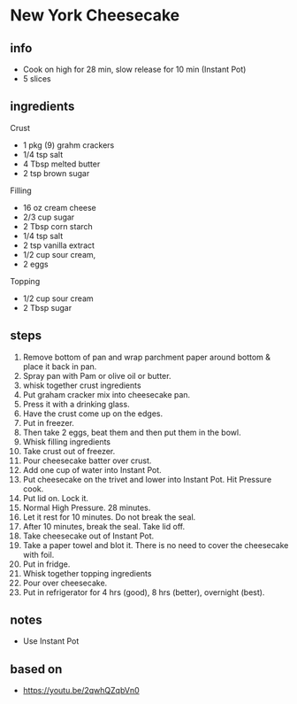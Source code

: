 # New York Cheesecake 

## info  
* Cook on high for 28 min, slow release for 10 min (Instant Pot)
* 5 slices
## ingredients
Crust
* 1 pkg (9) grahm crackers
* 1/4 tsp salt
* 4 Tbsp melted butter
* 2 tsp brown sugar

Filling
* 16 oz cream cheese
* 2/3 cup sugar
* 2 Tbsp corn starch
* 1/4 tsp salt
* 2 tsp vanilla extract
* 1/2 cup sour cream, 
* 2 eggs

Topping
* 1/2 cup sour cream
* 2 Tbsp sugar

## steps  
1. Remove bottom of pan and wrap parchment paper around bottom & place it back in pan. 
2. Spray pan with Pam or olive oil or butter.
3. whisk together crust ingredients
4. Put graham cracker mix into cheesecake pan.
5. Press it with a drinking glass. 
6. Have the crust come up on the edges. 
7. Put in freezer.
8. Then take 2 eggs, beat them and then put them in the bowl.
9. Whisk filling ingredients
10. Take crust out of freezer. 
11. Pour cheesecake batter over crust.
12. Add one cup of water into Instant Pot.
13. Put cheesecake on the trivet and lower into Instant Pot. Hit Pressure cook.
14. Put lid on. Lock it.
15. Normal High Pressure. 28 minutes.
16. Let it rest for 10 minutes. Do not break the seal.
17. After 10 minutes, break the seal. Take lid off.
18. Take cheesecake out of Instant Pot.
19. Take a paper towel and blot it. There is no need to cover the cheesecake with foil.
20. Put in fridge.
21. Whisk together topping ingredients
22. Pour over cheesecake.
23. Put in refrigerator for 4 hrs (good), 8 hrs (better), overnight (best).


## notes  
* Use Instant Pot

## based on  
* https://youtu.be/2qwhQZqbVn0
